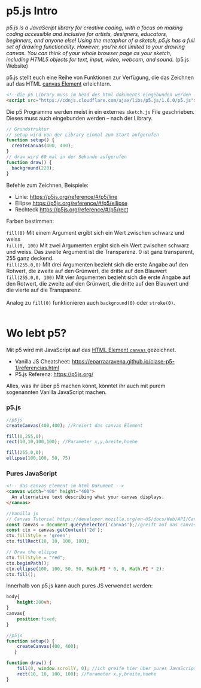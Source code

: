 
# p5.js Intro
<cite>p5.js is a JavaScript library for creative coding, with a focus on making coding accessible and inclusive for artists, designers, educators, beginners, and anyone else! Using the metaphor of a sketch, p5.js has a full set of drawing functionality. However, you’re not limited to your drawing canvas. You can think of your whole browser page as your sketch, including HTML5 objects for text, input, video, webcam, and sound. </cite>
(p5.js Website)

p5.js stellt euch eine Reihe von Funktionen zur Verfügung, die das Zeichnen auf das HTML <a href="https://developer.mozilla.org/en-US/docs/Web/HTML/Element/canvas" target="_blank">canvas Element</a> erleichtern. 

```html
<!--die p5 Library muss im head des html dokuments eingebunden werden -->
<script src="https://cdnjs.cloudflare.com/ajax/libs/p5.js/1.6.0/p5.js"></script>
```
Die p5 Programme werden meist in ein externes `sketch.js` File geschrieben. Dieses muss auch eingebunden werden – nach der Library. 

```js
// Grundstruktur
// setup wird von der Library einmal zum Start aufgerufen
function setup() {
  createCanvas(400, 400);
}
// draw wird 60 mal in der Sekunde aufgerufen
function draw() {
  background(220);
}

```
Befehle zum Zeichnen, Beispiele: <br/>

* Linie: https://p5js.org/reference/#/p5/line
* Ellipse https://p5js.org/reference/#/p5/ellipse
* Rechteck https://p5js.org/reference/#/p5/rect


Farben bestimmen: <br/>

`fill(0)` Mit einem Argument ergibt sich ein Wert zwischen schwarz und weiss<br/>
`fill(0, 100)` Mit zwei Argumenten ergibt sich ein Wert zwischen schwarz und weiss. Das zweite Argument ist die Transparenz. 0 ist ganz transparent, 255 ganz deckend.<br/>
`fill(255,0,0)` Mit drei Argumenten bezieht sich die erste Angabe auf den Rotwert, die zweite auf den Grünwert, die dritte auf den Blauwert<br/>
`fill(255,0,0, 100)` Mit vier Argumenten bezieht sich die erste Angabe auf den Rotwert, die zweite auf den Grünwert, die dritte auf den Blauwert und die vierte auf die Transparenz.<br/><br/>
Analog zu `fill(0)` funktionieren auch `background(0)` oder `stroke(0)`.<br/><br/>


# Wo lebt p5? 
Mit p5 wird mit JavaScript auf das <a href="https://developer.mozilla.org/en-US/docs/Web/HTML/Element/canvas" target="_blank">HTML Element `canvas` </a> gezeichnet. 
* Vanilla JS Cheatsheet: https://eparraaravena.github.io/clase-p5-1/referencias.html
* P5.js Referenz: https://p5js.org/ 

Alles, was ihr über p5 machen könnt, könntet ihr auch mit purem sogenannten Vanilla JavaScript machen. 

### p5.js

```js
//p5js
createCanvas(400,400); //kreiert das canvas Element

fill(0,255,0);
rect(10,10,100,100); //Parameter x,y,breite,hoehe

fill(255,0,0);
ellipse(100,100, 50, 75)

```
### Pures JavaScript
```html
<!-- das canvas Element im html Dokument -->
<canvas width="400" height="400">
  An alternative text describing what your canvas displays.
</canvas>
```

```js
//Vanilla js
// Canvas Tutorial https://developer.mozilla.org/en-US/docs/Web/API/Canvas_API/Tutorial
const canvas = document.querySelector('canvas');//greift auf das canvas Element zu
const ctx = canvas.getContext('2d');
ctx.fillStyle = 'green';
ctx.fillRect(10, 10, 100, 100);

// Draw the ellipse
ctx.fillStyle = "red";
ctx.beginPath();
ctx.ellipse(100, 100, 50, 50, Math.PI * 0, 0, Math.PI * 2);
ctx.fill();
```

Innerhalb von p5.js kann auch pures JS verwendet werden:
```css
body{
    height:200vh;
}
canvas{
    position:fixed;
}
```

```js
//p5js
function setup() {
    createCanvas(400, 400);
   }

function draw() {
    fill(0, window.scrollY, 0); //ich greife hier über pures JavaScript auf die Scroll Position zu https://developer.mozilla.org/en-US/docs/Web/API/Window/scrollY
    rect(10, 10, 100, 100); //Parameter x,y,breite,hoehe
}
```
